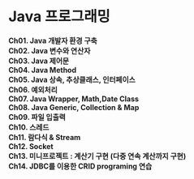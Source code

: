 # Java 프로그래밍

**Ch01. Java 개발자 환경 구축**    
**Ch02. Java 변수와 연산자**  
**Ch03. Java 제어문**  
**Ch04. Java Method**  
**Ch05. Java 상속, 추상클래스, 인터페이스**  
**Ch06. 예외처리**  
**Ch07. Java Wrapper, Math,Date Class**  
**Ch08. Java Generic, Collection & Map**  
**Ch09. 파일 입출력**  
**Ch10. 스레드**  
**Ch11. 람다식 & Stream**  
**Ch12. Socket**  
**Ch13. 미니프로젝트 : 계산기 구현 (다중 연속 계산까지 구현)**  
**Ch14. JDBC를 이용한 CRID programing 연습**  
